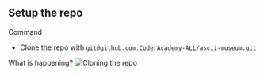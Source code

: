 ## Setup the repo


Command  
* Clone the repo with `git@github.com:CoderAcademy-ALL/ascii-museum.git`

What is happening?
![Cloning the repo](https://raw.github.com/CoderAcademy-ALL/shared-notes/blob/master/git/tutorial/repo-clone.png)

